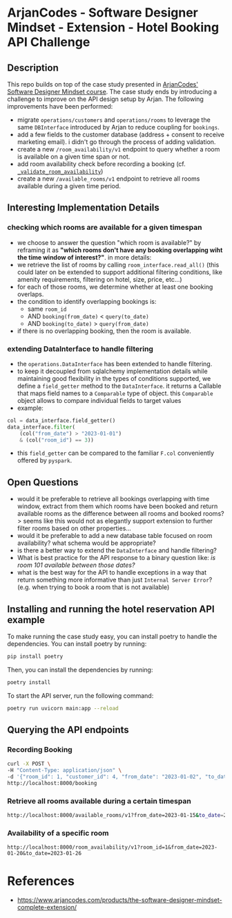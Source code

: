 # ArjanCodes - Software Designer Mindset - Extension - Hotel Booking API Challenge
## Description
This repo builds on top of the case study presented in [ArjanCodes' Software Designer Mindset course](https://www.arjancodes.com/products/the-software-designer-mindset-complete-extension/categories/2149106521). 
The case study ends by introducing a challenge to improve on the API design setup by Arjan. The following improvements have been performed:
* migrate `operations/customers` and `operations/rooms` to leverage the same `DBInterface` introduced by Arjan to reduce coupling for `bookings`.
* add a few fields to the customer database (address + consent to receive marketing email). i didn't go through the process of adding validation.
* create a new `/room_availability/v1` endpoint to query whether a room is available on a given time span or not.
* add room availability check before recording a booking (cf. [`_validate_room_availability`](hotel/operations/bookings.py))
* create a new `/available_rooms/v1` endpoint to retrieve all rooms available during a given time period.


## Interesting Implementation Details
### checking which rooms are available for a given timespan
- we choose to answer the question "which room is available?" by reframing it as **"which rooms don't have any booking overlapping wiht the time window of interest?"**. in more details:
- we retrieve the list of rooms by calling `room_interface.read_all()` (this could later on be extended to support additional filtering conditions, like amenity requirements, filtering on hotel, size, price, etc...)
- for each of those rooms, we determine whether at least one booking overlaps.
- the condition to identify overlapping bookings is: 
    - same `room_id` 
    - AND `booking(from_date)` < `query(to_date)` 
    - AND `booking(to_date)` > `query(from_date)`
- if there is no overlapping booking, then the room is available.

### extending DataInterface to handle filtering
* the `operations.DataInterface` has been extended to handle filtering.
* to keep it decoupled from sqlalchemy implementation details while maintaining good flexibility in the types of conditions supported, we define a `field_getter` method to the `DataInterface`. it returns a Callable that maps field names to a `Comparable` type of object. this `Comparable` object allows to compare individual fields to target values 
* example: 
```python
col = data_interface.field_getter()
data_interface.filter(
    (col("from_date") > "2023-01-01")
    & (col("room_id") == 3))
```
* this `field_getter` can be compared to the familiar `F.col` conveniently offered by `pyspark`.

## Open Questions
* would it be preferable to retrieve all bookings overlapping with time window, extract from them which rooms have been booked and return available rooms as the difference between all rooms and booked rooms? > seems like this would not as elegantly support extension to further filter rooms based on other properties...
* would it be preferable to add a new database table focused on room availability? what schema would be appropriate?
* is there a better way to extend the `DataInterface` and handle filtering?
* What is best practice for the API response to a binary question like: *is room 101 available between those dates?*
* what is the best way for the API to handle exceptions in a way that return something more informative than just `Internal Server Error`? (e.g. when trying to book a room that is not available)

## Installing and running the hotel reservation API example

To make running the case study easy, you can install poetry to handle the dependencies. You can install poetry by running:

```bash
pip install poetry
```

Then, you can install the dependencies by running:

```bash
poetry install
```

To start the API server, run the following command:

```bash
poetry run uvicorn main:app --reload
```

## Querying the API endpoints
### Recording Booking
```bash
curl -X POST \
-H "Content-Type: application/json" \
-d '{"room_id": 1, "customer_id": 4, "from_date": "2023-01-02", "to_date": "2023-01-03"}' \
http://localhost:8000/booking
```

### Retrieve all rooms available during a certain timespan
```bash
http://localhost:8000/available_rooms/v1?from_date=2023-01-15&to_date=2023-01-18
```
### Availability of a specific room
```
http://localhost:8000/room_availability/v1?room_id=1&from_date=2023-01-20&to_date=2023-01-26
```

# References
* https://www.arjancodes.com/products/the-software-designer-mindset-complete-extension/

